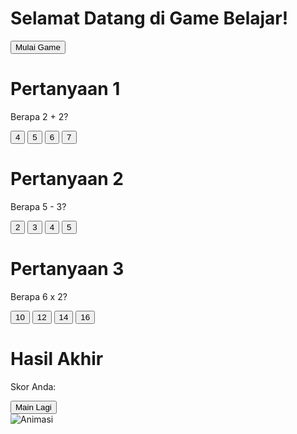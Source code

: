 <!DOCTYPE html>
<html lang="id">
<head>
    <meta charset="UTF-8">
    <meta name="viewport" content="width=device-width, initial-scale=1.0">
    <title>Menu Game Belajar</title>
    <link rel="stylesheet" href="styles.css">
</head>
<body>
    <div class="container">
        <h1>Selamat Datang di Game Belajar!</h1>
        <button onclick="startGame()">Mulai Game</button>
    </div>
    <script>
        function startGame() {
            window.location.href = 'question1.html';
        }
    </script>
</body>
</html>
<!DOCTYPE html>
<html lang="id">
<head>
    <meta charset="UTF-8">
    <meta name="viewport" content="width=device-width, initial-scale=1.0">
    <title>Pertanyaan 1</title>
    <link rel="stylesheet" href="styles.css">
</head>
<body>
    <div class="container">
        <h1>Pertanyaan 1</h1>
        <p>Berapa 2 + 2?</p>
        <button onclick="checkAnswer(4)">4</button>
        <button onclick="checkAnswer(5)">5</button>
        <button onclick="checkAnswer(6)">6</button>
        <button onclick="checkAnswer(7)">7</button>
    </div>
    <script>
        function checkAnswer(answer) {
            if (answer === 4) {
                sessionStorage.setItem('score', (parseInt(sessionStorage.getItem('score') || '0') + 1).toString());
            }
            window.location.href = 'question2.html';
        }
    </script>
</body>
</html>
<!DOCTYPE html>
<html lang="id">
<head>
    <meta charset="UTF-8">
    <meta name="viewport" content="width=device-width, initial-scale=1.0">
    <title>Pertanyaan 2</title>
    <link rel="stylesheet" href="styles.css">
</head>
<body>
    <div class="container">
        <h1>Pertanyaan 2</h1>
        <p>Berapa 5 - 3?</p>
        <button onclick="checkAnswer(2)">2</button>
        <button onclick="checkAnswer(3)">3</button>
        <button onclick="checkAnswer(4)">4</button>
        <button onclick="checkAnswer(5)">5</button>
    </div>
    <script>
        function checkAnswer(answer) {
            if (answer === 2) {
                sessionStorage.setItem('score', (parseInt(sessionStorage.getItem('score') || '0') + 1).toString());
            }
            window.location.href = 'question3.html';
        }
    </script>
</body>
</html>
<!DOCTYPE html>
<html lang="id">
<head>
    <meta charset="UTF-8">
    <meta name="viewport" content="width=device-width, initial-scale=1.0">
    <title>Pertanyaan 3</title>
    <link rel="stylesheet" href="styles.css">
</head>
<body>
    <div class="container">
        <h1>Pertanyaan 3</h1>
        <p>Berapa 6 x 2?</p>
        <button onclick="checkAnswer(10)">10</button>
        <button onclick="checkAnswer(12)">12</button>
        <button onclick="checkAnswer(14)">14</button>
        <button onclick="checkAnswer(16)">16</button>
    </div>
    <script>
        function checkAnswer(answer) {
            if (answer === 12) {
                sessionStorage.setItem('score', (parseInt(sessionStorage.getItem('score') || '0') + 1).toString());
            }
            window.location.href = 'results.html';
        }
    </script>
</body>
</html>
<!DOCTYPE html>
<html lang="id">
<head>
    <meta charset="UTF-8">
    <meta name="viewport" content="width=device-width, initial-scale=1.0">
    <title>Hasil Akhir</title>
    <link rel="stylesheet" href="styles.css">
</head>
<body>
    <div class="container">
        <h1>Hasil Akhir</h1>
        <p>Skor Anda: <span id="score"></span></p>
        <button onclick="restartGame()">Main Lagi</button>
        <div class="animation">
            <!-- Tambahkan animasi atau gambar di sini -->
            <img src="animation.gif" alt="Animasi" />
        </div>
    </div>
    <script>
        document.getElementById('score').innerText = sessionStorage.getItem('score') || '0';

        function restartGame() {
            sessionStorage.removeItem('score');
            window.location.href = 'index.html';
        }
    </script>
</body>
</html>
